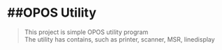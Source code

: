 ##OPOS Utility
=======================================

>This project is simple OPOS utility program  
The utility has contains, such as printer, scanner, MSR, linedisplay
